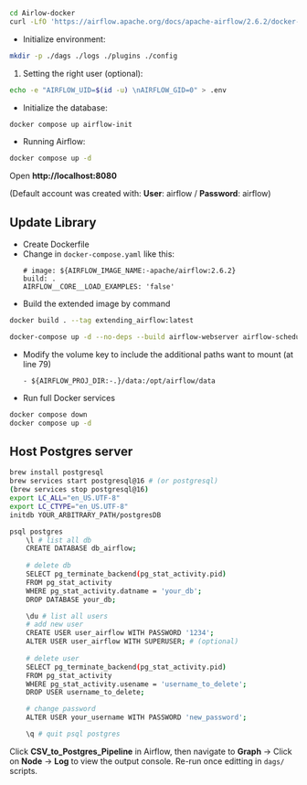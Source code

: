```bash
cd Airlow-docker
curl -LfO 'https://airflow.apache.org/docs/apache-airflow/2.6.2/docker-compose.yaml'
```
- Initialize environment:
```bash
mkdir -p ./dags ./logs ./plugins ./config
```
1. Setting the right user (optional): 
```bash
echo -e "AIRFLOW_UID=$(id -u) \nAIRFLOW_GID=0" > .env
```
- Initialize the database:
```bash
docker compose up airflow-init
```
- Running Airflow:
```bash
docker compose up -d
```
Open **http://localhost:8080**

(Default account was created with: **User**: airflow / **Password**: airflow)

## Update Library
- Create Dockerfile
- Change in `docker-compose.yaml` like this:
    ```
    # image: ${AIRFLOW_IMAGE_NAME:-apache/airflow:2.6.2}
    build: .
    AIRFLOW__CORE__LOAD_EXAMPLES: 'false'
    ```
- Build the extended image by command
```bash
docker build . --tag extending_airflow:latest
```
```bash
docker-compose up -d --no-deps --build airflow-webserver airflow-scheduler
```
- Modify the volume key to include the additional paths want to mount (at line 79)
  ```
  - ${AIRFLOW_PROJ_DIR:-.}/data:/opt/airflow/data
  ```
- Run full Docker services
```bash
docker compose down
docker compose up -d
```

## Host Postgres server
```bash
brew install postgresql
brew services start postgresql@16 # (or postgresql)
(brew services stop postgresql@16)
export LC_ALL="en_US.UTF-8"
export LC_CTYPE="en_US.UTF-8"
initdb YOUR_ARBITRARY_PATH/postgresDB

psql postgres
    \l # list all db
    CREATE DATABASE db_airflow;
    
    # delete db
    SELECT pg_terminate_backend(pg_stat_activity.pid)
    FROM pg_stat_activity
    WHERE pg_stat_activity.datname = 'your_db';
    DROP DATABASE your_db;

    \du # list all users
    # add new user
    CREATE USER user_airflow WITH PASSWORD '1234';
    ALTER USER user_airflow WITH SUPERUSER; # (optional)
    
    # delete user
    SELECT pg_terminate_backend(pg_stat_activity.pid)
    FROM pg_stat_activity
    WHERE pg_stat_activity.usename = 'username_to_delete';
    DROP USER username_to_delete;

    # change password
    ALTER USER your_username WITH PASSWORD 'new_password';

    \q # quit psql postgres
```

Click **CSV_to_Postgres_Pipeline** in Airflow, then navigate to **Graph** -> Click on **Node** -> **Log** to view the output console.
Re-run once editting in `dags/` scripts.